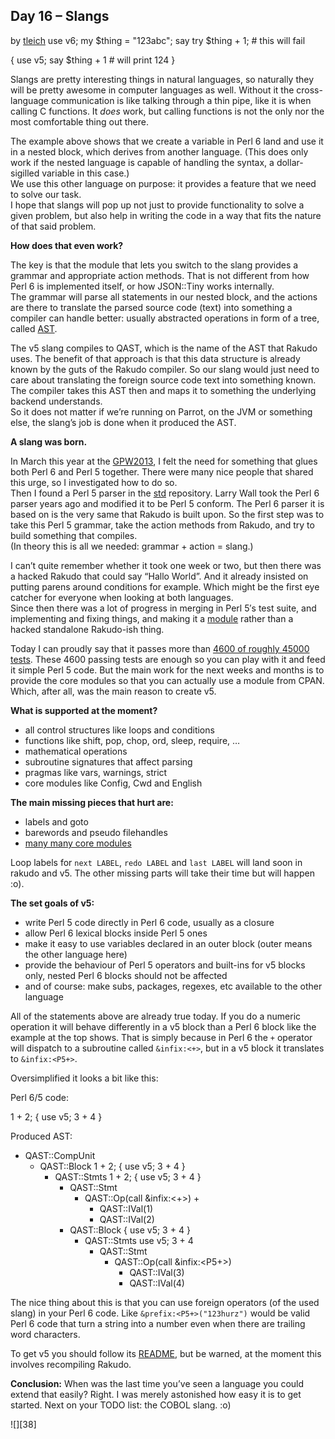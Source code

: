 ## Day 16 – Slangs

by [tleich][4] use v6;
my $thing = "123abc";
say try $thing + 1; # this will fail

\{
    use v5;
    say $thing + 1 # will print 124
\}

Slangs are pretty interesting things in natural languages, so naturally they will be pretty awesome in computer languages as well. Without it the cross-language communication is like talking through a thin pipe, like it is when calling C functions. It _does_ work, but calling functions is not the only nor the most comfortable thing out there.

The example above shows that we create a variable in Perl 6 land and use it in a nested block, which derives from another language. (This does only work if the nested language is capable of handling the syntax, a dollar-sigilled variable in this case.)<br /> We use this other language on purpose: it provides a feature that we need to solve our task.<br /> I hope that slangs will pop up not just to provide functionality to solve a given problem, but also help in writing the code in a way that fits the nature of that said problem.

**How does that even work?**

The key is that the module that lets you switch to the slang provides a grammar and appropriate action methods. That is not different from how Perl 6 is implemented itself, or how JSON::Tiny works internally.<br /> The grammar will parse all statements in our nested block, and the actions are there to translate the parsed source code (text) into something a compiler can handle better: usually abstracted operations in form of a tree, called [AST][5].

The v5 slang compiles to QAST, which is the name of the AST that Rakudo uses. The benefit of that approach is that this data structure is already known by the guts of the Rakudo compiler. So our slang would just need to care about translating the foreign source code text into something known. The compiler takes this AST then and maps it to something the underlying backend understands.<br /> So it does not matter if we’re running on Parrot, on the JVM or something else, the slang’s job is done when it produced the AST.

**A slang was born.**

In March this year at the [GPW2013][6], I felt the need for something that glues both Perl 6 and Perl 5 together. There were many nice people that shared this urge, so I investigated how to do so.<br /> Then I found a Perl 5 parser in the [std][7] repository. Larry Wall took the Perl 6 parser years ago and modified it to be Perl 5 conform. The Perl 6 parser it is based on is the very same that Rakudo is built upon. So the first step was to take this Perl 5 grammar, take the action methods from Rakudo, and try to build something that compiles.<br /> (In theory this is all we needed: grammar + action = slang.)

I can’t quite remember whether it took one week or two, but then there was a hacked Rakudo that could say “Hallo World”. And it already insisted on putting parens around conditions for example. Which might be the first eye catcher for everyone when looking at both languages.<br /> Since then there was a lot of progress in merging in Perl 5′s test suite, and implementing and fixing things, and making it a [module][8] rather than a hacked standalone Rakudo-ish thing.

Today I can proudly say that it passes more than [4600 of roughly 45000 tests][9]. These 4600 passing tests are enough so you can play with it and feed it simple Perl 5 code. But the main work for the next weeks and months is to provide the core modules so that you can actually use a module from CPAN. Which, after all, was the main reason to create v5.

**What is supported at the moment?**

* all control structures like loops and conditions
* functions like shift, pop, chop, ord, sleep, require, …
* mathematical operations
* subroutine signatures that affect parsing
* pragmas like vars, warnings, strict
* core modules like Config, Cwd and English

**The main missing pieces that hurt are:**

* labels and goto
* barewords and pseudo filehandles
* [many many core modules][10]

Loop labels for `next LABEL`, `redo LABEL` and `last LABEL` will land soon in rakudo and v5. The other missing parts will take their time but will happen :o).

**The set goals of v5:**

* write Perl 5 code directly in Perl 6 code, usually as a closure
* allow Perl 6 lexical blocks inside Perl 5 ones
* make it easy to use variables declared in an outer block (outer means the other language here)
* provide the behaviour of Perl 5 operators and built-ins for v5 blocks only, nested Perl 6 blocks should not be affected
* and of course: make subs, packages, regexes, etc available to the other language

All of the statements above are already true today. If you do a numeric operation it will behave differently in a v5 block than a Perl 6 block like the example at the top shows. That is simply because in Perl 6 the `+` operator will dispatch to a subroutine called `&infix:<+>`, but in a v5 block it translates to `&infix:<P5+>`.

Oversimplified it looks a bit like this:

Perl 6/5 code:

1 + 2;
\{
    use v5;
    3 + 4
\}

Produced AST:

- QAST::CompUnit
    - QAST::Block 1 + 2; \{ use v5; 3 + 4 \}
        - QAST::Stmts 1 + 2; \{ use v5; 3 + 4 \}
            - QAST::Stmt
                - QAST::Op(call &amp;infix:&lt;+&gt;) +
                    - QAST::IVal(1)
                    - QAST::IVal(2)
            - QAST::Block \{ use v5; 3 + 4 \}
                - QAST::Stmts  use v5; 3 + 4 
                    - QAST::Stmt
                        - QAST::Op(call &amp;infix:&lt;P5+&gt;)
                            - QAST::IVal(3)
                            - QAST::IVal(4)

The nice thing about this is that you can use foreign operators (of the used slang) in your Perl 6 code. Like `&prefix:<P5+>("123hurz")` would be valid Perl 6 code that turn a string into a number even when there are trailing word characters.

To get v5 you should follow its [README][11], but be warned, at the moment this involves recompiling Rakudo.

**Conclusion:** When was the last time you’ve seen a language you could extend that easily? Right. I was merely astonished how easy it is to get started. Next on your TODO list: the COBOL slang. :o)


![][38]

  [4]: https://perl6advent.wordpress.com/author/tleich/ "View all posts by tleich"
  [5]: http://en.wikipedia.org/wiki/Abstract_syntax_tree "AST - wikipedia"
  [6]: http://act.yapc.eu/gpw2013/ "German Perl Workshop 2013"
  [7]: https://github.com/perl6/std/ "std repository - github"
  [8]: https://github.com/rakudo-p5/v5 "v5 module repository"
  [9]: https://github.com/rakudo-p5/v5/blob/master/STATUS.md "test suite stats"
  [10]: https://github.com/rakudo-p5/v5/blob/master/TODO_core_modules.md "TODO_core_modules.md"
  [11]: https://github.com/rakudo-p5/v5/blob/master/README.md "v5's README"

